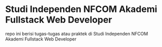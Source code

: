 # Studi Independen NFCOM Akademi Fullstack Web Developer
repo ini berisi tugas-tugas atau praktek di Studi Independen NFCOM Akademi Fullstack Web Developer
